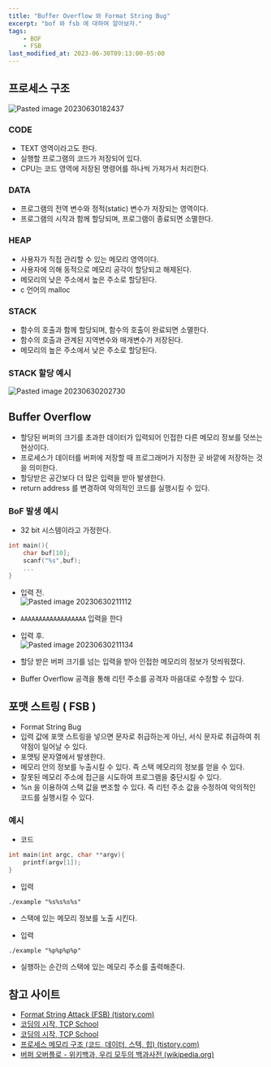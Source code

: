 ```yaml
---
title: "Buffer Overflow 와 Format String Bug"
excerpt: "bof 와 fsb 에 대하여 알아보자."
tags:
    - BOF
    - FSB
last_modified_at: 2023-06-30T09:13:00-05:00
---
```

## 프로세스 구조
![Pasted image 20230630182437](https://github.com/MinGyu2/MinGyu2.github.io/assets/31990118/69baa543-8e82-4d24-bd92-5683a77d051b)


### CODE
- TEXT 영역이라고도 한다.
- 실행할 프로그램의 코드가 저장되어 있다.
- CPU는 코드 영역에 저장된 명령어를 하나씩 가져가서 처리한다.


### DATA
- 프로그램의 전역 변수와 정적(static) 변수가 저장되는 영역이다.
- 프로그램의 시작과 함께 할당되며, 프로그램이 종료되면 소멸한다.

### HEAP
- 사용자가 직접 관리할 수 있는 메모리 영역이다.
- 사용자에 의해 동적으로 메모리 공각이 할당되고 해제된다.
- 메모리의 낮은 주소에서 높은 주소로 할당된다.
- c 언어의 malloc

### STACK
- 함수의 호출과 함께 할당되며, 함수의 호출이 완료되면 소멸한다.
- 함수의 호출과 관계된 지역변수와 매개변수가 저장된다.
- 메모리의 높은 주소에서 낮은 주소로 할당된다.



### STACK 할당 예시
![Pasted image 20230630202730](https://github.com/MinGyu2/MinGyu2.github.io/assets/31990118/ed4d540f-8c6d-4225-98ad-41efe673736f)

## Buffer Overflow
- 할당된 버퍼의 크기를 초과한 데이터가 입력되어 인접한 다른 메모리 정보를 덧쓰는 현상이다.
- 프로세스가 데이터를 버퍼에 저장할 때 프로그래머가 지정한 곳 바깥에 저장하는 것을 의미한다.
- 할당받은 공간보다 더 많은 입력을 받아 발생한다.
- return address 를 변경하여 악의적인 코드를 실행시킬 수 있다.

### BoF 발생 예시
- 32 bit 시스템이라고 가정한다.

```c
int main(){
	char buf[10];
	scanf("%s",buf);
	...
}
```

- 입력 전.<br>![Pasted image 20230630211112](https://github.com/MinGyu2/MinGyu2.github.io/assets/31990118/5c1f1895-e12f-4ef6-bd0e-fd0d0ea01b1c)
- `AAAAAAAAAAAAAAAAAA` 입력을 한다

- 입력 후.<br>![Pasted image 20230630211134](https://github.com/MinGyu2/MinGyu2.github.io/assets/31990118/2d36546a-6267-422b-a102-f6c57b67369e)

- 할당 받은 버퍼 크기를 넘는 입력을 받아 인접한 메모리의 정보가 덧씌워졌다.
- Buffer Overflow 공격을 통해 리턴 주소를 공격자 마음대로 수정할 수 있다.



## 포맷 스트링 ( FSB )
- Format String Bug
- 입력 값에 포맷 스트링을 넣으면 문자로 취급하는게 아닌, 서식 문자로 취급하여 취약점이 일어날 수 있다.
- 포맷팅 문자열에서 발생한다.
- 메모리 안의 정보를 누출시킬 수 있다. 즉 스택 메모리의 정보를 얻을 수 있다.
- 잘못된 메모리 주소에 접근을 시도하여 프로그램을 중단시킬 수 있다.
- %n 을 이용하여 스택 값을 변조할 수 있다. 즉 리턴 주소 값을 수정하여 악의적인 코드를 실행시킬 수 있다.


### 예시
- 코드

```c
int main(int argc, char **argv){
	printf(argv[1]);
}
```

- 입력

```
./example "%s%s%s%s"
```

- 스택에 있는 메모리 정보를 노출 시킨다.

- 입력

```
./example "%p%p%p%p"
```

- 실행하는 순간의 스택에 있는 메모리 주소를 출력해준다.

## 참고 사이트
- [Format String Attack (FSB) (tistory.com)](https://blue-pxngxxn.tistory.com/entry/%EC%B7%A8%EC%95%BD%EC%A0%90%EA%B3%B5%EA%B2%A9-Format-String-Attack-FSB)
- [코딩의 시작, TCP School](http://www.tcpschool.com/c/c_memory_stackframe)
- [코딩의 시작, TCP School](http://www.tcpschool.com/c/c_memory_structure)
- [프로세스 메모리 구조 (코드, 데이터, 스텍, 힙) (tistory.com)](https://zangzangs.tistory.com/107)
- [버퍼 오버플로 - 위키백과, 우리 모두의 백과사전 (wikipedia.org)](https://ko.wikipedia.org/wiki/%EB%B2%84%ED%8D%BC_%EC%98%A4%EB%B2%84%ED%94%8C%EB%A1%9C)